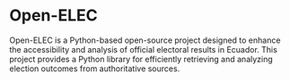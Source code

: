 # Open-ELEC
Open-ELEC is a Python-based open-source project designed to enhance the accessibility and analysis of official electoral results in Ecuador. This project provides a Python library for efficiently retrieving and analyzing election outcomes from authoritative sources.


